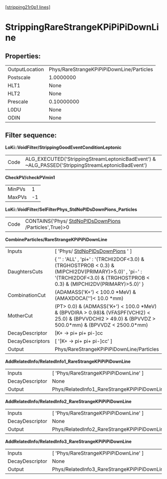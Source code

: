 [[stripping21r0p1 lines]](./stripping21r0p1-index)

# StrippingRareStrangeKPiPiPiDownLine

## Properties:

|                |                                           |
|----------------|-------------------------------------------|
| OutputLocation | Phys/RareStrangeKPiPiPiDownLine/Particles |
| Postscale      | 1.0000000                                 |
| HLT1           | None                                      |
| HLT2           | None                                      |
| Prescale       | 0.10000000                                |
| L0DU           | None                                      |
| ODIN           | None                                      |

## Filter sequence:

**LoKi::VoidFilter/StrippingGoodEventConditionLeptonic**

|      |                                                                                                   |
|------|---------------------------------------------------------------------------------------------------|
| Code | ALG_EXECUTED('StrippingStreamLeptonicBadEvent') & \~ALG_PASSED('StrippingStreamLeptonicBadEvent') |

**CheckPV/checkPVmin1**

|        |     |
|--------|-----|
| MinPVs | 1   |
| MaxPVs | -1  |

**LoKi::VoidFilter/SelFilterPhys_StdNoPIDsDownPions_Particles**

|      |                                                                                                 |
|------|-------------------------------------------------------------------------------------------------|
| Code | CONTAINS('Phys/ [StdNoPIDsDownPions](./stripping21r0p1-stdnopidsdownpions) /Particles',True)\>0 |

**CombineParticles/RareStrangeKPiPiPiDownLine**

|                  |                                                                                                                                                                                |
|------------------|--------------------------------------------------------------------------------------------------------------------------------------------------------------------------------|
| Inputs           | [ 'Phys/ [StdNoPIDsDownPions](./stripping21r0p1-stdnopidsdownpions) ' ]                                                                                                      |
| DaughtersCuts    | { '' : 'ALL' , 'pi+' : '(TRCHI2DOF\<3.0) & (TRGHOSTPROB \< 0.3) & (MIPCHI2DV(PRIMARY)\>5.0)' , 'pi-' : '(TRCHI2DOF\<3.0) & (TRGHOSTPROB \< 0.3) & (MIPCHI2DV(PRIMARY)\>5.0)' } |
| CombinationCut   | (ADAMASS('K+') \< 100.0 \*MeV) & (AMAXDOCA('')\< 10.0 \*mm)                                                                                                                    |
| MotherCut        | (PT\> 0.0) & (ADMASS('K+') \< 100.0 \*MeV) & (BPVDIRA \> 0.98)& (VFASPF(VCHI2) \< 25.0) & (BPVVDCHI2 \> 49.0) & (BPVVDZ \> 500.0\*mm) & (BPVVDZ \< 2500.0\*mm)                 |
| DecayDescriptor  | [K+ -\> pi+ pi+ pi-]cc                                                                                                                                                       |
| DecayDescriptors | [ '[K+ -\> pi+ pi+ pi-]cc' ]                                                                                                                                               |
| Output           | Phys/RareStrangeKPiPiPiDownLine/Particles                                                                                                                                      |

**AddRelatedInfo/RelatedInfo1_RareStrangeKPiPiPiDownLine**

|                 |                                                        |
|-----------------|--------------------------------------------------------|
| Inputs          | [ 'Phys/RareStrangeKPiPiPiDownLine' ]                |
| DecayDescriptor | None                                                   |
| Output          | Phys/RelatedInfo1_RareStrangeKPiPiPiDownLine/Particles |

**AddRelatedInfo/RelatedInfo2_RareStrangeKPiPiPiDownLine**

|                 |                                                        |
|-----------------|--------------------------------------------------------|
| Inputs          | [ 'Phys/RareStrangeKPiPiPiDownLine' ]                |
| DecayDescriptor | None                                                   |
| Output          | Phys/RelatedInfo2_RareStrangeKPiPiPiDownLine/Particles |

**AddRelatedInfo/RelatedInfo3_RareStrangeKPiPiPiDownLine**

|                 |                                                        |
|-----------------|--------------------------------------------------------|
| Inputs          | [ 'Phys/RareStrangeKPiPiPiDownLine' ]                |
| DecayDescriptor | None                                                   |
| Output          | Phys/RelatedInfo3_RareStrangeKPiPiPiDownLine/Particles |
